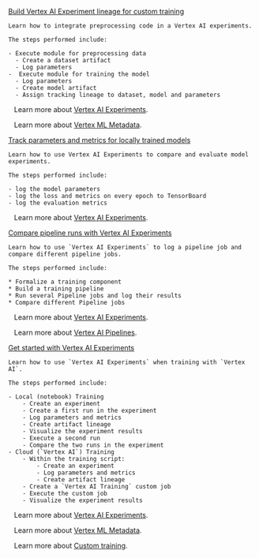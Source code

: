 
[Build Vertex AI Experiment lineage for custom training](https://github.com/GoogleCloudPlatform/vertex-ai-samples/blob/main/notebooks/official/experiments/build_model_experimentation_lineage_with_prebuild_code.ipynb)

```
Learn how to integrate preprocessing code in a Vertex AI experiments.

The steps performed include:

- Execute module for preprocessing data
  - Create a dataset artifact
  - Log parameters
-  Execute module for training the model
  - Log parameters
  - Create model artifact
  - Assign tracking lineage to dataset, model and parameters

```

&nbsp;&nbsp;&nbsp;Learn more about [Vertex AI Experiments](https://cloud.google.com/vertex-ai/docs/experiments/intro-vertex-ai-experiments).

&nbsp;&nbsp;&nbsp;Learn more about [Vertex ML Metadata](https://cloud.google.com/vertex-ai/docs/ml-metadata).


[Track parameters and metrics for locally trained models](https://github.com/GoogleCloudPlatform/vertex-ai-samples/blob/main/notebooks/official/experiments/comparing_local_trained_models.ipynb)

```
Learn how to use Vertex AI Experiments to compare and evaluate model experiments.

The steps performed include:

- log the model parameters
- log the loss and metrics on every epoch to TensorBoard
- log the evaluation metrics

```

&nbsp;&nbsp;&nbsp;Learn more about [Vertex AI Experiments](https://cloud.google.com/vertex-ai/docs/experiments/intro-vertex-ai-experiments).


[Compare pipeline runs with Vertex AI Experiments](https://github.com/GoogleCloudPlatform/vertex-ai-samples/blob/main/notebooks/official/experiments/comparing_pipeline_runs.ipynb)

```
Learn how to use `Vertex AI Experiments` to log a pipeline job and compare different pipeline jobs.

The steps performed include:

* Formalize a training component
* Build a training pipeline
* Run several Pipeline jobs and log their results
* Compare different Pipeline jobs

```

&nbsp;&nbsp;&nbsp;Learn more about [Vertex AI Experiments](https://cloud.google.com/vertex-ai/docs/experiments/intro-vertex-ai-experiments).

&nbsp;&nbsp;&nbsp;Learn more about [Vertex AI Pipelines](https://cloud.google.com/vertex-ai/docs/pipelines/introduction).


[Get started with Vertex AI Experiments](https://github.com/GoogleCloudPlatform/vertex-ai-samples/blob/main/notebooks/official/experiments/get_started_with_vertex_experiments.ipynb)

```
Learn how to use `Vertex AI Experiments` when training with `Vertex AI`.

The steps performed include:

- Local (notebook) Training
    - Create an experiment
    - Create a first run in the experiment
    - Log parameters and metrics
    - Create artifact lineage
    - Visualize the experiment results
    - Execute a second run
    - Compare the two runs in the experiment
- Cloud (`Vertex AI`) Training
    - Within the training script:
        - Create an experiment
        - Log parameters and metrics
        - Create artifact lineage
    - Create a `Vertex AI Training` custom job
    - Execute the custom job
    - Visualize the experiment results

```

&nbsp;&nbsp;&nbsp;Learn more about [Vertex AI Experiments](https://cloud.google.com/vertex-ai/docs/experiments/intro-vertex-ai-experiments).

&nbsp;&nbsp;&nbsp;Learn more about [Vertex ML Metadata](https://cloud.google.com/vertex-ai/docs/ml-metadata).

&nbsp;&nbsp;&nbsp;Learn more about [Custom training](https://cloud.google.com/vertex-ai/docs/training/custom-training).

